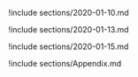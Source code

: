 !include sections/2020-01-10.md

!include sections/2020-01-13.md

!include sections/2020-01-15.md

!include sections/Appendix.md

